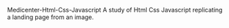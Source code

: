 Medicenter-Html-Css-Javascript
A study of Html Css Javascript replicating a landing page from an image.

